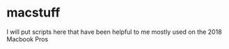# macstuff
I will put scripts here that have been helpful to me mostly used on the 2018  Macbook Pros
